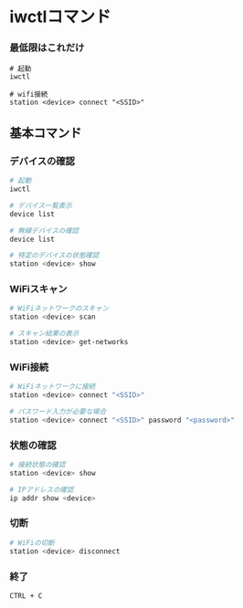 # iwctlコマンド



### 最低限はこれだけ

```shell
# 起動
iwctl

# wifi接続
station <device> connect "<SSID>"
```



## 基本コマンド

### デバイスの確認
```bash
# 起動
iwctl

# デバイス一覧表示
device list

# 無線デバイスの確認
device list

# 特定のデバイスの状態確認
station <device> show
```

### WiFiスキャン
```bash
# WiFiネットワークのスキャン
station <device> scan

# スキャン結果の表示
station <device> get-networks
```

### WiFi接続
```bash
# WiFiネットワークに接続
station <device> connect "<SSID>"

# パスワード入力が必要な場合
station <device> connect "<SSID>" password "<password>"
```

### 状態の確認
```bash
# 接続状態の確認
station <device> show

# IPアドレスの確認
ip addr show <device>
```

### 切断
```bash
# WiFiの切断
station <device> disconnect
```

### 終了
```bash
CTRL + C
```

